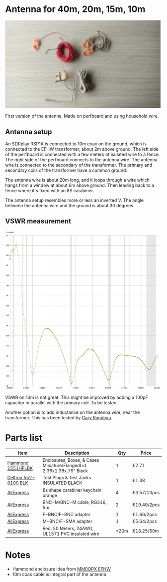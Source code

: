 # Antenna for 40m, 20m, 15m, 10m
<a href="./doc/antenna_packed.jpg"><img src="./doc/antenna_packed.jpg" width="500"/></a>

First version of the antenna.  Made on perfboard and using household wire.

## Antenna setup
An SDRplay RSP1A is connected to 10m coax on the ground, which is connected to the EFHW transformer, about 2m above ground.  The left side of the perfboard is connected with a few meters of isulated wire to a fence.  The right side of the perfboard connects to the antenna wire.  The antenna wire is connected to the secondary of the transformer.  The primary and secondary coils of the transformer have a common ground.

The antenna wire is about 20m long, and it loops through a wire which hangs from a window at about 6m above ground.  Then leading back to a fence where it's fixed with an 8S carabiner.

The antenna setup resembles more or less an inverted V.  The angle between the antenna wire and the ground is about 30 degrees.

## VSWR measurement

<a href="./doc/vswr_no_primary_cap.png"><img src="./doc/vswr_no_primary_cap.png" width="500"/></a>

VSWR on 10m is not great.  This might be improved by adding a 100pF capacitor in parallel with the primary coil.  To be tested.

Another option is to add inductance on the antenna wire, near the transformer.  This has been tested by [Gary Rondeau](https://squashpractice.com/2021/07/20/engineering-the-efhw-491-transformer-and-antenna/).


# Parts list
| Item | Description | Qty | Price |
| ---- | ----------- | --- | ----- |
| [Hammond 1551HFLBK](https://www.trustedparts.com/en/part/hammond/1551HFLBK) | Enclosures, Boxes, & Cases Miniature/FlangedLid 2.36x1.38x.79" Black| 1 | €2.71 |
| [Deltron 552-0100 BLK](https://www.trustedparts.com/en/part/deltron-enclosures/552-0100%20BLK) | Test Plugs & Test Jacks INSULATED BLACK  | 1 | €1.38 |
| [AliExpress](https://www.aliexpress.com/item/32991699241.html) | 8s shape carabiner keychain orange | 4| €3.57/10pcs|
| [AliExpress](https://www.aliexpress.com/item/1005002686878536.html) | BNC-M/BNC-M cable, RG316, 5m | 2 | €19.40/2pcs |
| [AliExpress](https://www.aliexpress.com/item/32998333031.html) | F-BNC/F-BNC adapter | 1 | €1.66/2pcs |
| [AliExpress](https://www.aliexpress.com/item/1005001867862900.html) | M-BNC/F-SMA adapter | 1 | €5.64/2pcs |
| [AliExpress](https://www.aliexpress.com/item/33061511845.html) | Red, 50 Meters, 24AWG, UL1571 PVC insulated wire | ±20m | €18.25/50m |

# Notes
* Hammond enclosure idea from [MM0OPX EFHW](https://youtu.be/nZ-G4hJCTSM?t=1123)
* 10m coax cable is integral part of the antenna